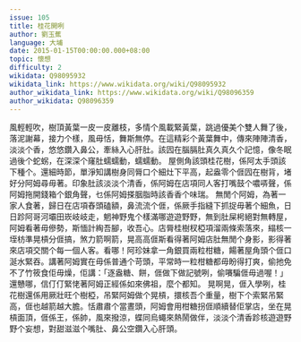 ```yaml
---
issue: 105
title: 桂花開咧
author: 劉玉蕉
language: 大埔
date: 2015-01-15T00:00:00.000+08:00
topic: 懷想
difficulty: 2
wikidata: Q98095932
wikidata_link: https://www.wikidata.org/wiki/Q98095932
author_wikidata_link: https://www.wikidata.org/wiki/Q98096359
author_wikidata: Q98096359
---
```

風輕輕吹，樹頂黃葉一皮一皮離枝，多情个風載緊黃葉，跳過優美个雙人舞了後，落泥謝幕，接力个樣，風毋恬，舞斯無停。在這精彩个黃葉舞中，傳來陣陣清香，淡淡个香，悠悠鑽入鼻公，牽絲入心肝肚。該囥在腦膈肚真久真久个記憶，像冬眠過後个蛇𧊅，在深深个窿肚蠕蠕動，蠕蠕動。
屋側角該頭桂花樹，係阿太手頭該下種个。還細時節，單淨知講樹身同脣口个細灶下平高，起盎零个𠊎囥在樹背，堵好分阿姆尋毋著。印象肚該淡淡个清香，係阿姆在店項同人客打嘴鼓个噥哢聲，係阿姆拖開錢箱个銀角聲，乜係阿姆搽胭脂時該香香个味瑞。
無閒个阿姆，為著一家人食著，歸日在店項舂頭磕額，鼻流流个𠊎，係厥手指縫下抓捉毋著个細魚，日日跈阿哥河壩田崁岐岐走，魍神野鬼个樣滿哪遊遊野野，無到肚屎枵絕對無轉屋，阿姆看著毋傪勢，斯愐計綯吾腳，收吾心。店脣桂樹杈椏項溜兩條索落來，䌈核一垤枋準晃槓分𠊎搞，煞力箭啊箭，晃高高𠊎斯看得著阿姆店肚無閒个身影，影得著來店項交關个每一個人客。看哪！阿珍妹拿一角銀買兩粒柑糖，餳著屋角頭个𠊎口涎水緊吞。講著阿姆實在毋係普通个苛頭，平常時一粒柑糖都毋盼得打爽，偷扡免不了竹筱食佢毋燥，佢講：「逐盎糖、餅，𠊎做下做記號咧，偷㘔騙𠊎毋過喔！」還戇哪，信仃仃緊恅著阿姆正經係如來佛祖，麼个都知。
晃啊晃，𠊎入學咧，桂花樹還係用厥壯旺个樹椏，吊緊阿姆做个晃槓，擐核吾个重量，樹下个索緊吊緊高，𠊎也越箭越大膽。恬肅肅个當晝頭，阿姆會用柑糖拐𠊎順續替佢掌店，坐在晃槓面頂，𠊎係王，係帥，風來撥涼，蝶同烏蠅來熱鬧做伴，淡淡个清香跈核遊遊野野个妄想，對甜滋滋个嘴肚、鼻公空鑽入心肝頭。